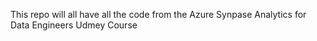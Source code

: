 
This repo will all have all the code from the Azure Synpase Analytics for Data Engineers Udmey Course
